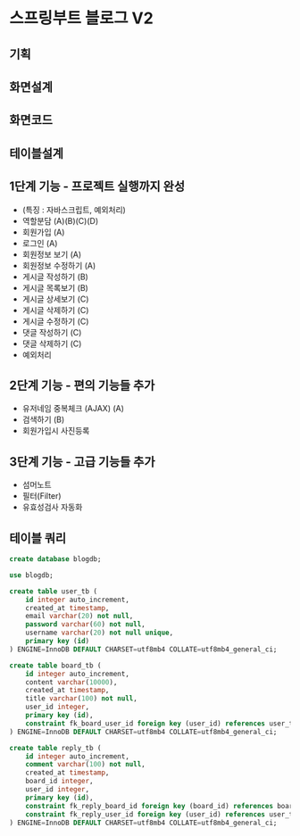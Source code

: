 # 스프링부트 블로그 V2

## 기획 

## 화면설계 

## 화면코드 

## 테이블설계

## 1단계 기능 - 프로젝트 실행까지 완성

- (특징 : 자바스크립트, 예외처리)
- 역할분담 (A)(B)(C)(D)
- 회원가입 (A)
- 로그인 (A)
- 회원정보 보기 (A)
- 회원정보 수정하기 (A)
- 게시글 작성하기 (B)
- 게시글 목록보기 (B)
- 게시글 상세보기 (C)
- 게시글 삭제하기 (C)
- 게시글 수정하기 (C)
- 댓글 작성하기 (C)
- 댓글 삭제하기 (C)
- 예외처리
 
## 2단계 기능 - 편의 기능들 추가

- 유저네임 중복체크 (AJAX) (A)
- 검색하기 (B)
- 회원가입시 사진등록

## 3단계 기능 - 고급 기능들 추가

- 섬머노트
- 필터(Filter)
- 유효성검사 자동화




## 테이블 쿼리
```sql
create database blogdb;

use blogdb;

create table user_tb (
    id integer auto_increment,
    created_at timestamp,
    email varchar(20) not null,
    password varchar(60) not null,
    username varchar(20) not null unique,
    primary key (id)
) ENGINE=InnoDB DEFAULT CHARSET=utf8mb4 COLLATE=utf8mb4_general_ci;

create table board_tb (
    id integer auto_increment,
    content varchar(10000),
    created_at timestamp,
    title varchar(100) not null,
    user_id integer,
    primary key (id),
    constraint fk_board_user_id foreign key (user_id) references user_tb (id)
) ENGINE=InnoDB DEFAULT CHARSET=utf8mb4 COLLATE=utf8mb4_general_ci;

create table reply_tb (
    id integer auto_increment,
    comment varchar(100) not null,
    created_at timestamp,
    board_id integer,
    user_id integer,
    primary key (id),
    constraint fk_reply_board_id foreign key (board_id) references board_tb (id),
    constraint fk_reply_user_id foreign key (user_id) references user_tb (id)
) ENGINE=InnoDB DEFAULT CHARSET=utf8mb4 COLLATE=utf8mb4_general_ci;
```